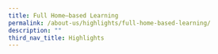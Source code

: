 ```yaml
---
title: Full Home–based Learning
permalink: /about-us/highlights/full-home-based-learning/
description: ""
third_nav_title: Highlights
---
```

